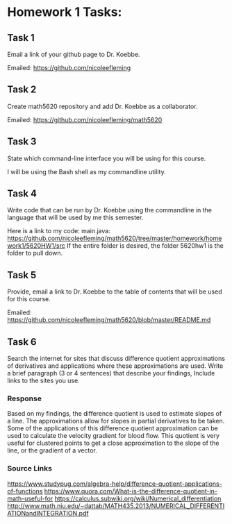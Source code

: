 # Homework 1 Tasks:

## Task 1

Email a link of your github page to Dr. Koebbe.

Emailed:
https://github.com/nicoleefleming 

## Task 2

Create math5620 repository and add Dr. Koebbe as a collaborator. 

Emailed:
https://github.com/nicoleefleming/math5620

## Task 3

State which command-line interface you will be using for this course.

I will be using the Bash shell as my commandline utility.

## Task 4

Write code that can be run by Dr. Koebbe using the commandline in the language that will be used by me this semester.

Here is a link to my code:
main.java:
https://github.com/nicoleefleming/math5620/tree/master/homework/homework1/5620HW1/src
If the entire folder is desired, the folder 5620hw1 is the folder to pull down. 


## Task 5

Provide, email a link to Dr. Koebbe to the table of contents that will be used for this course.

Emailed:
https://github.com/nicoleefleming/math5620/blob/master/README.md  

## Task 6
Search the internet for sites that discuss difference quotient approximations of derivatives and applications
where these approximations are used.
Write a brief paragraph (3 or 4 sentences) that describe your findings, Include links to the sites you use.

### Response

Based on my findings, the difference quotient is used to estimate slopes of a line. The approximations allow for 
slopes in partial derivatives to be taken. Some of the applications of this difference quotient approximation can be
used to calculate the velocity gradient for blood flow. This quotient is very useful for clustered points to 
get a close approximation to the slope of the line, or the gradient of a vector.

### Source Links
https://www.studypug.com/algebra-help/difference-quotient-applications-of-functions
https://www.quora.com/What-is-the-difference-quotient-in-math-useful-for
https://calculus.subwiki.org/wiki/Numerical_differentiation
http://www.math.niu.edu/~dattab/MATH435.2013/NUMERICAL_DIFFERENTIATIONandINTEGRATION.pdf
